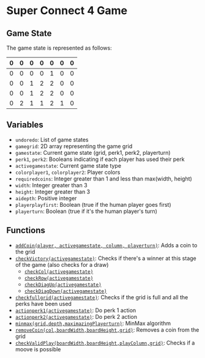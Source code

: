 # Super Connect 4 Game

## Game State
The game state is represented as follows:</br>


| 0 | 0 | 0 | 0 | 0 | 0 | 0 |
|---|---|---|---|---|---|---|
| 0 | 0 | 0 | 0 | 1 | 0 | 0 |
| 0 | 0 | 1 | 2 | 2 | 0 | 0 |
| 0 | 0 | 1 | 2 | 2 | 0 | 0 |
| 0 | 2 | 1 | 1 | 2 | 1 | 0 |



## Variables
- `undoredo`: List of game states
- `gamegrid`: 2D array representing the game grid
- `gamestate`: Current game state (grid, perk1, perk2, playerturn)
- `perk1`, `perk2`: Booleans indicating if each player has used their perk
- `activegamestate`: Current game state type
- `colorplayer1`, `colorplayer2`: Player colors
- `requiredcoins`: Integer greater than 1 and less than max(width, height)
- `width`: Integer greater than 3
- `height`: Integer greater than 3
- `aidepth`: Positive integer
- `playerplayfirst`: Boolean (true if the human player goes first)
- `playerturn`: Boolean (true if it's the human player's turn)

## Functions
- [`addCoin(player, activegamestate, column, playerturn)`](./algorithms/addCoin.md): Adds a coin to the grid
- [`checkVictory(activegamestate)`](./algorithms/checkVictory.md): Checks if there's a winner at this stage of the game (also checks for a draw)
    - [`checkCol(activegamestate)`](./algorithms/checkCol.md)
    - [`checkRow(activegamestate)`](./algorithms/checkRow.md)
    - [`checkDiagUp(activegamestate)`](./algorithms/checkUpDiag.md)
    - [`checkDiagDown(activegamestate)`](./algorithms/checkDownDiag.md)
- [`checkfullgrid(activegamestate)`](./algorithms/checkFullGrid.md): Checks if the grid is full and all the perks have been used
- [`actionperk1(activegamestate)`](./algorithms/actionperk1.md): Do perk 1 action
- [`actionperk2(activegamestate)`](./algorithms/actionperk2.md): Do perk 2 action
- [`minmax(grid,depth,maximazingPlayerturn)`](./algorithms/minmax.md): MinMax algorithm
- [`removeCoin(col,boardWidth,boardHeight,grid)`](./algorithms/removeCoin.md): Removes a coin from the grid
- [`checkValidPlay(boardWidth,boardHeight,playColumn,grid)`](./algorithms/checkValidPlay.md): Checks if a moove is possible

  



